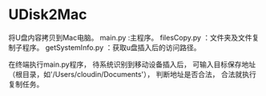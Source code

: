 # UDisk2Mac
将U盘内容拷贝到Mac电脑。
main.py :主程序。
filesCopy.py ：文件夹及文件复制子程序。
getSystemInfo.py ：获取u盘插入后的访问路径。


在终端执行main.py程序，
待系统识别到移动设备插入后，
可输入目标保存地址（根目录，如'/Users/cloudin/Documents'），
判断地址是否合法，
合法就执行复制任务。